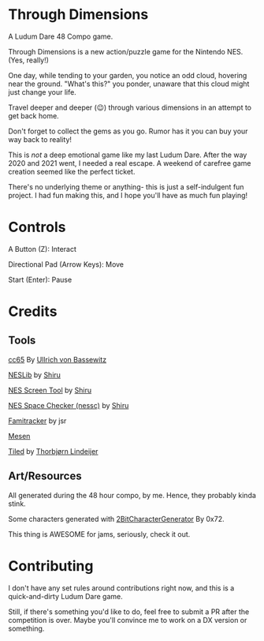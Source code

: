 # Through Dimensions

A Ludum Dare 48 Compo game. 

Through Dimensions is a new action/puzzle game for the Nintendo NES. (Yes, really!) 

One day, while tending to your garden, you notice an odd cloud, hovering near the ground. "What's this?" you ponder, unaware that this cloud might just change your life. 

Travel deeper and deeper (:wink:) through various dimensions in an attempt to get back home.

Don't forget to collect the gems as you go. Rumor has it you can buy your way back to reality!

This is _not_ a deep emotional game like my last Ludum Dare. After the way 2020 and 2021 went, I needed a real escape. A weekend of carefree game creation seemed like the perfect ticket. 

There's no underlying theme or anything- this is just a self-indulgent fun project. I had fun making this, and I hope you'll have as much fun playing!

# Controls

A Button (Z): Interact

Directional Pad (Arrow Keys): Move

Start (Enter): Pause


# Credits

## Tools

[cc65](https://www.cc65.org/) By [Ullrich von Bassewitz](https://www.von-bassewitz.de/uz/)

[NESLib](http://shiru.untergrund.net/code.shtml) by [Shiru](http://shiru.untergrund.net/)

[NES Screen Tool](http://shiru.untergrund.net/software.shtml) by [Shiru](https://shiru.untergrund.net/)

[NES Space Checker (nessc)](http://shiru.untergrund.net/software.shtml) by [Shiru](http://shiru.untergrund.net/)

[Famitracker](http://famitracker.com/) by jsr

[Mesen](https://mesen.ca)

[Tiled](http://www.mapeditor.org/) by [Thorbjørn Lindeijer](https://github.com/bjorn)


## Art/Resources

All generated during the 48 hour compo, by me. Hence, they probably kinda stink.

Some characters generated with [2BitCharacterGenerator](https://0x72.itch.io/2bitcharactergenerator) By 0x72.

This thing is AWESOME for jams, seriously, check it out.

# Contributing

I don't have any set rules around contributions right now, and this is a quick-and-dirty Ludum Dare game.

Still, if there's something you'd like to do, feel free to submit a PR after the competition is over. 
Maybe you'll convince me to work on a DX version or something.
